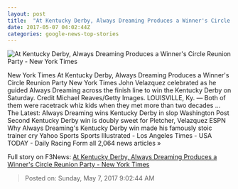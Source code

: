 ```yaml
---
layout: post
title:  "At Kentucky Derby, Always Dreaming Produces a Winner's Circle Reunion Party - New York Times"
date: 2017-05-07 04:02:44Z
categories: google-news-top-stories
---
```


![At Kentucky Derby, Always Dreaming Produces a Winner's Circle Reunion Party - New York Times](https://static01.nyt.com/images/2017/05/07/sports/07derby_web10/07derby_web10-facebookJumbo.jpg)

New York Times At Kentucky Derby, Always Dreaming Produces a Winner's Circle Reunion Party New York Times John Velazquez celebrated as he guided Always Dreaming across the finish line to win the Kentucky Derby on Saturday. Credit Michael Reaves/Getty Images. LOUISVILLE, Ky. — Both of them were racetrack whiz kids when they met more than two decades ... The Latest: Always Dreaming wins Kentucky Derby in slop Washington Post Second Kentucky Derby win is doubly sweet for Pletcher, Velazquez ESPN Why Always Dreaming's Kentucky Derby win made his famously stoic trainer cry Yahoo Sports Sports Illustrated - Los Angeles Times - USA TODAY - Daily Racing Form all 2,064 news articles »


Full story on F3News: [At Kentucky Derby, Always Dreaming Produces a Winner's Circle Reunion Party - New York Times](http://www.f3nws.com/n/4FxKhF)

> Posted on: Sunday, May 7, 2017 9:02:44 AM
